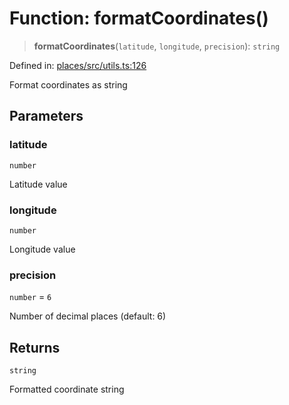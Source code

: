# Function: formatCoordinates()

> **formatCoordinates**(`latitude`, `longitude`, `precision`): `string`

Defined in: [places/src/utils.ts:126](https://github.com/happyvertical/smrt/blob/3e10e04571f8229dee5c87ee2f9b9b06c6c49f12/packages/places/src/utils.ts#L126)

Format coordinates as string

## Parameters

### latitude

`number`

Latitude value

### longitude

`number`

Longitude value

### precision

`number` = `6`

Number of decimal places (default: 6)

## Returns

`string`

Formatted coordinate string
